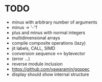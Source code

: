 TODO
====

* minus with arbitrary number of arguments
* minus -> '-'?
* plus and minus with normal integers
* multidimensional arrays
* compile composite operations (lazy)
* jit labels, CALL, SIMD
* conversion sequence <-> bytevector
* (error ...)
* reverse module inclusion
* https://github.com/yawaramin/ggspec
* display should show internal structure
